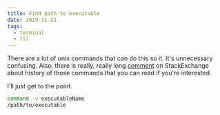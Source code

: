 ```yaml
---
title: Find path to executable
date: 2019-11-21
tags:
  - terminal
  - til
---
```


There are a lot of unix commands that can do this so it. It's
unnecessary confusing. Also, there is really, really long
[comment](https://unix.stackexchange.com/a/85250) on StackExchange about
history of those commands that you can read if you're interested.

I'll just get to the point.

```sh
command -v executableName
/path/to/executable
```
